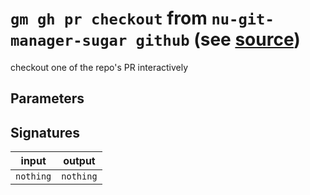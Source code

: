 # `gm gh pr checkout` from `nu-git-manager-sugar github` (see [source](https://github.com/amtoine/nu-git-manager/blob/main/pkgs/nu-git-manager-sugar/nu-git-manager-sugar/github.nu#L217))
checkout one of the repo's PR interactively



## Parameters


## Signatures
| input     | output    |
| --------- | --------- |
| `nothing` | `nothing` |

